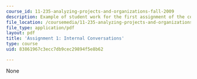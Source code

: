 ```yaml
---
course_id: 11-235-analyzing-projects-and-organizations-fall-2009
description: Example of student work for the first assignment of the course.
file_location: /coursemedia/11-235-analyzing-projects-and-organizations-fall-2009/83861967c3ecc7db9cec29894f5e8b62_MIT11_235F09_student2.pdf
file_type: application/pdf
layout: pdf
title: 'Assignment 1: Internal Conversations'
type: course
uid: 83861967c3ecc7db9cec29894f5e8b62

---
```

None